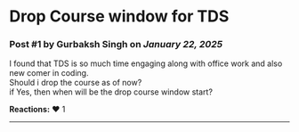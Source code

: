 # Drop Course window for TDS

### Post #1 by **Gurbaksh Singh** on *January 22, 2025*
I found that TDS is so much time engaging along with office work and also new comer in coding.  
Should i drop the course as of now?  
if Yes, then when will be the drop course window start?

**Reactions:** ❤️ 1

---
